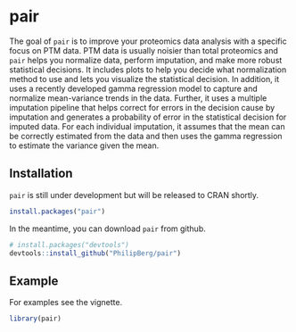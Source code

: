 
<!-- README.md is generated from README.Rmd. Please edit that file -->

# pair

<!-- badges: start -->
<!-- badges: end -->

The goal of `pair` is to improve your proteomics data analysis with a
specific focus on PTM data. PTM data is usually noisier than total
proteomics and `pair` helps you normalize data, perform imputation, and
make more robust statistical decisions. It includes plots to help you
decide what normalization method to use and lets you visualize the
statistical decision. In addition, it uses a recently developed gamma
regression model to capture and normalize mean-variance trends in the
data. Further, it uses a multiple imputation pipeline that helps correct
for errors in the decision cause by imputation and generates a
probability of error in the statistical decision for imputed data. For
each individual imputation, it assumes that the mean can be correctly
estimated from the data and then uses the gamma regression to estimate
the variance given the mean.

## Installation

`pair` is still under development but will be released to CRAN shortly.

``` r
install.packages("pair")
```

In the meantime, you can download `pair` from github.

``` r
# install.packages("devtools")
devtools::install_github("PhilipBerg/pair")
```

## Example

For examples see the vignette.

``` r
library(pair)
```
